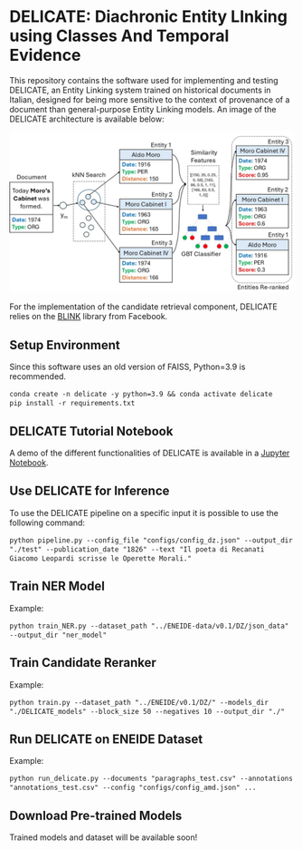 # DELICATE: Diachronic Entity LInking using Classes And Temporal Evidence

This repository contains the software used for implementing and testing DELICATE, an Entity Linking system trained on historical documents in Italian, designed for being more sensitive to the context of provenance of a document than general-purpose Entity Linking models. An image of the DELICATE architecture is available below:

<img src="docs/delicate.jpg" alt="drawing" width="700"/>

For the implementation of the candidate retrieval component, DELICATE relies on the [BLINK](https://github.com/facebookresearch/BLINK) library from Facebook.

## Setup Environment


Since this software uses an old version of FAISS, Python=3.9 is recommended.

```
conda create -n delicate -y python=3.9 && conda activate delicate
pip install -r requirements.txt
```


## DELICATE Tutorial Notebook

A demo of the different functionalities of DELICATE is available in a [Jupyter Notebook](./tutorial_delicate.ipynb).


## Use DELICATE for Inference

To use the DELICATE pipeline on a specific input it is possible to use the following command: 
```
python pipeline.py --config_file "configs/config_dz.json" --output_dir "./test" --publication_date "1826" --text "Il poeta di Recanati Giacomo Leopardi scrisse le Operette Morali." 
```

## Train NER Model

Example:
```
python train_NER.py --dataset_path "../ENEIDE-data/v0.1/DZ/json_data" --output_dir "ner_model"
```


## Train Candidate Reranker

Example:
```
python train.py --dataset_path "../ENEIDE/v0.1/DZ/" --models_dir "./DELICATE_models" --block_size 50 --negatives 10 --output_dir "./"
```

## Run DELICATE on ENEIDE Dataset

Example:
```
python run_delicate.py --documents "paragraphs_test.csv" --annotations "annotations_test.csv" --config "configs/config_amd.json" ...
```

## Download Pre-trained Models

Trained models and dataset will be available soon!
